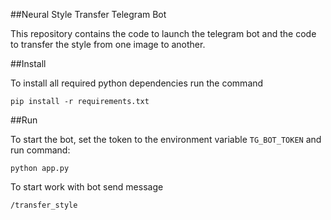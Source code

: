 ##Neural Style Transfer Telegram Bot

This repository contains the code to launch the telegram bot and the code to transfer the style from one image to another. 

##Install

To install all required python dependencies run the command
```commandline
pip install -r requirements.txt
```

##Run

To start the bot, set the token to the environment variable `TG_BOT_TOKEN` and run command:
```commandline
python app.py
```
To start work with bot send message 
```
/transfer_style
```

